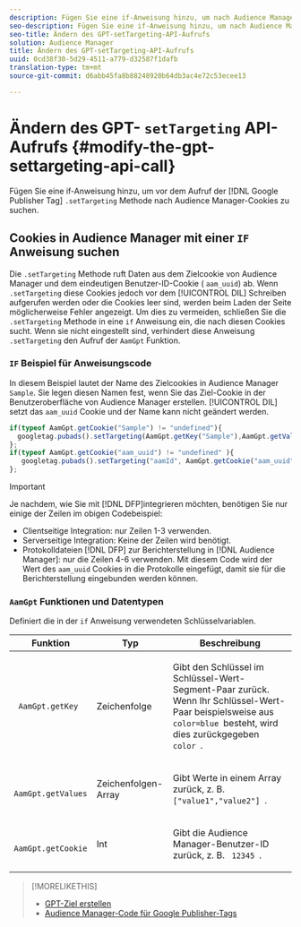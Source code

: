 ```yaml
---
description: Fügen Sie eine if-Anweisung hinzu, um nach Audience Manager-Cookies zu suchen, bevor Sie die Google Publisher Tag.setTargeting-Methode aufrufen.
seo-description: Fügen Sie eine if-Anweisung hinzu, um nach Audience Manager-Cookies zu suchen, bevor Sie die Google Publisher Tag.setTargeting-Methode aufrufen.
seo-title: Ändern des GPT-setTargeting-API-Aufrufs
solution: Audience Manager
title: Ändern des GPT-setTargeting-API-Aufrufs
uuid: 0cd38f30-5d29-4511-a779-d32587f1dafb
translation-type: tm+mt
source-git-commit: d6abb45fa8b88248920b64db3ac4e72c53ecee13

---
```



# Ändern des GPT- `setTargeting` API-Aufrufs {#modify-the-gpt-settargeting-api-call}

Fügen Sie eine if-Anweisung hinzu, um vor dem Aufruf der [!DNL Google Publisher Tag] `.setTargeting` Methode nach Audience Manager-Cookies zu suchen.

## Cookies in Audience Manager mit einer `IF` Anweisung suchen

Die `.setTargeting` Methode ruft Daten aus dem Zielcookie von Audience Manager und dem eindeutigen Benutzer-ID-Cookie ( `aam_uuid`) ab. Wenn `.setTargeting` diese Cookies jedoch vor dem [!UICONTROL DIL] Schreiben aufgerufen werden oder die Cookies leer sind, werden beim Laden der Seite möglicherweise Fehler angezeigt. Um dies zu vermeiden, schließen Sie die `.setTargeting` Methode in eine `if` Anweisung ein, die nach diesen Cookies sucht. Wenn sie nicht eingestellt sind, verhindert diese Anweisung `.setTargeting` den Aufruf der `AamGpt` Funktion.

### `IF` Beispiel für Anweisungscode

In diesem Beispiel lautet der Name des Zielcookies in Audience Manager `Sample`. Sie legen diesen Namen fest, wenn Sie das Ziel-Cookie in der Benutzeroberfläche von Audience Manager erstellen. [!UICONTROL DIL] setzt das `aam_uuid` Cookie und der Name kann nicht geändert werden.

```js
if(typeof AamGpt.getCookie("Sample") != "undefined"){ 
  googletag.pubads().setTargeting(AamGpt.getKey("Sample"),AamGpt.getValues("Sample")); 
}; 
if(typeof AamGpt.getCookie("aam_uuid") != "undefined" ){ 
   googletag.pubads().setTargeting("aamId", AamGpt.getCookie("aam_uuid")); 
};
```

>[!IMPORTANT]
>
>Je nachdem, wie Sie mit [!DNL DFP]integrieren möchten, benötigen Sie nur einige der Zeilen im obigen Codebeispiel:
>
>* Clientseitige Integration: nur Zeilen 1-3 verwenden.
>* Serverseitige Integration: Keine der Zeilen wird benötigt.
>* Protokolldateien [!DNL DFP] zur Berichterstellung in [!DNL Audience Manager]: nur die Zeilen 4-6 verwenden. Mit diesem Code wird der Wert des `aam_uuid` Cookies in die Protokolle eingefügt, damit sie für die Berichterstellung eingebunden werden können.


### `AamGpt` Funktionen und Datentypen

Definiert die in der `if` Anweisung verwendeten Schlüsselvariablen.

<table id="table_881391C9BDDF4FACAFC37A47B14B31A1"> 
 <thead> 
  <tr> 
   <th colname="col1" class="entry"> Funktion </th> 
   <th colname="col2" class="entry"> Typ </th> 
   <th colname="col3" class="entry"> Beschreibung </th> 
  </tr> 
 </thead>
 <tbody> 
  <tr> 
   <td colname="col1"> <p> <code> AamGpt.getKey </code> </p> </td> 
   <td colname="col2"> <p>Zeichenfolge </p> </td> 
   <td colname="col3"> <p>Gibt den Schlüssel im Schlüssel-Wert-Segment-Paar zurück. Wenn Ihr Schlüssel-Wert-Paar beispielsweise aus <code> color=blue </code>besteht, wird dies zurückgegeben <code> color </code>. </p> </td> 
  </tr> 
  <tr> 
   <td colname="col1"> <p> <code> AamGpt.getValues </code> </p> </td> 
   <td colname="col2"> <p>Zeichenfolgen-Array </p> </td> 
   <td colname="col3"> <p>Gibt Werte in einem Array zurück, z. B. <code> ["value1","value2"] </code>. </p> </td> 
  </tr> 
  <tr> 
   <td colname="col1"> <p> <code> AamGpt.getCookie </code> </p> </td> 
   <td colname="col2"> <p>Int </p> </td> 
   <td colname="col3"> <p>Gibt die Audience Manager-Benutzer-ID zurück, z. B. <code> 12345 </code>. </p> </td> 
  </tr>
 </tbody>
</table>

>[!MORELIKETHIS]
>
>* [GPT-Ziel erstellen](../../integration/gpt-aam-destination/gpt-aam-create-destination.md)
>* [Audience Manager-Code für Google Publisher-Tags](../../integration/gpt-aam-destination/gpt-aam-aamgpt-code.md)

